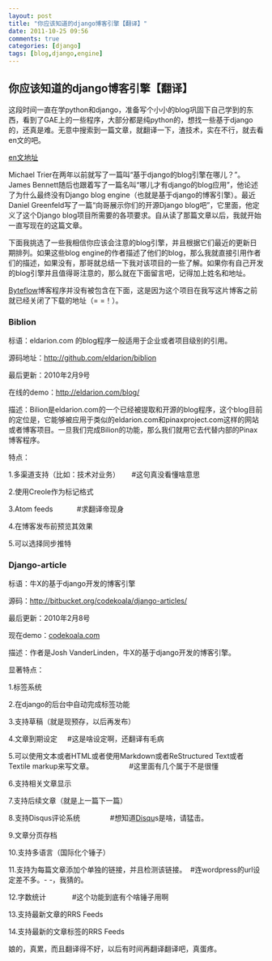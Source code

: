 ```yaml
---
layout: post
title: "你应该知道的django博客引擎【翻译】"
date: 2011-10-25 09:56
comments: true
categories: [django]
tags: [blog,django,engine]
---
```

## 你应该知道的django博客引擎【翻译】
<div>

这段时间一直在学python和django，准备写个小小的blog巩固下自己学到的东西，看到了GAE上的一些程序，大部分都是纯python的，想找一些基于django的，还真是难。无意中搜索到一篇文章，就翻译一下，渣技术，实在不行，就去看en文的吧。

<a title="原文地址" href="http://blog.montylounge.com/2010/02/10/eleven-django-blog-engines-you-should-know/" target="_blank">en文地址</a>

Michael Trier在两年以前就写了一篇叫“基于django的blog引擎在哪儿？”。James Bennett随后也跟着写了一篇名叫“哪儿才有django的blog应用”，他论述了为什么最终没有Django blog engine（也就是基于django的博客引擎）。最近Daniel Greenfeld写了一篇“向哥展示你们的开源Django blog吧”，它里面，他定义了这个Django blog项目所需要的各项要求。自从读了那篇文章以后，我就开始一直写现在的这篇文章。

下面我挑选了一些我相信你应该会注意的blog引擎，并且根据它们最近的更新日期排列。如果这些blog engine的作者描述了他们的blog，那么我就直接引用作者们的描述，如果没有，那哥就总结一下我对该项目的一些了解。如果你有自己开发的blog引擎并且值得哥注意的，那么就在下面留言吧，记得加上姓名和地址。

<a href="http://byteflow.su/">Byteflow</a>博客程序并没有被包含在下面，这是因为这个项目在我写这片博客之前就已经关闭了下载的地址（= =！）。
<h3>Biblion</h3>
标语：eldarion.com 的blog程序一般适用于企业或者项目级别的引用。

源码地址：<a href="http://github.com/eldarion/biblion">http://github.com/eldarion/biblion</a>

最后更新：2010年2月9号

在线的demo：<a href="http://eldarion.com/blog/">http://eldarion.com/blog/</a>

描述：Bilion是eldarion.com的一个已经被提取和开源的blog程序，这个blog目前的定位是，它能够被应用于类似的eldarion.com和pinaxproject.com这样的网站或者博客项目。一旦我们完成Bilion的功能，那么我们就用它去代替内部的Pinax博客程序。

特点：

1.多渠道支持（比如：技术对业务）      #这句真没看懂啥意思

2.使用Creole作为标记格式

3.Atom feeds            #求翻译帝现身

4.在博客发布前预览其效果

5.可以选择同步推特
<h3>Django-article</h3>
标语：牛X的基于django开发的博客引擎

源码：<a href="http://bitbucket.org/codekoala/django-articles/">http://bitbucket.org/codekoala/django-articles/</a>

最后更新：2010年2月8号

现在demo：<a href="http://codekoala.com/">codekoala.com</a>

描述：作者是Josh VanderLinden，牛X的基于django开发的博客引擎。

显著特点：

1.标签系统

2.在django的后台中自动完成标签功能

3.支持草稿（就是现预存，以后再发布）

4.文章到期设定     #这是啥设定啊，还翻译有毛病

5.可以使用文本或者HTML或者使用Markdown或者ReStructured Text或者Textile markup来写文章。                  #这里面有几个属于不是很懂

6.支持相关文章显示

7.支持后续文章（就是上一篇下一篇）

8.支持Disqus评论系统               #想知道<a title="Disqus是啥" href="http://lucifr.com/2008/05/19/disqus-turn-your-blog-comment-system-to-a-forum/" target="_blank">Disqu</a>s是啥，请猛击。

9.文章分页存档

10.支持多语言（国际化个锤子）

11.支持为每篇文章添加个单独的链接，并且检测该链接。  #连wordpress的url设定差不多。- -，我猜的。

12.字数统计             #这个功能到底有个啥锤子用啊

13.支持最新文章的RRS Feeds

14.支持最新的文章标签的RRS Feeds

娘的，真累，而且翻译得不好，以后有时间再翻译翻译吧，真蛋疼。

</div>
